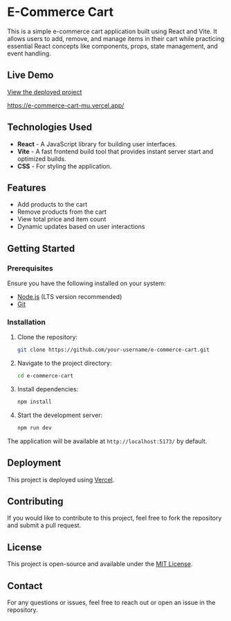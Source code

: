 # E-Commerce Cart

This is a simple e-commerce cart application built using React and Vite. It allows users to add, remove, and manage items in their cart while practicing essential React concepts like components, props, state management, and event handling.

## Live Demo
[View the deployed project](https://e-commerce-cart-mu.vercel.app/)

https://e-commerce-cart-mu.vercel.app/

## Technologies Used
- **React** - A JavaScript library for building user interfaces.
- **Vite** - A fast frontend build tool that provides instant server start and optimized builds.
- **CSS** - For styling the application.

## Features
- Add products to the cart
- Remove products from the cart
- View total price and item count
- Dynamic updates based on user interactions

## Getting Started

### Prerequisites
Ensure you have the following installed on your system:
- [Node.js](https://nodejs.org/) (LTS version recommended)
- [Git](https://git-scm.com/)

### Installation
1. Clone the repository:
   ```sh
   git clone https://github.com/your-username/e-commerce-cart.git
   ```
2. Navigate to the project directory:
   ```sh
   cd e-commerce-cart
   ```
3. Install dependencies:
   ```sh
   npm install
   ```
4. Start the development server:
   ```sh
   npm run dev
   ```

The application will be available at `http://localhost:5173/` by default.

## Deployment
This project is deployed using [Vercel](https://vercel.com/). 

## Contributing
If you would like to contribute to this project, feel free to fork the repository and submit a pull request.

## License
This project is open-source and available under the [MIT License](LICENSE).

## Contact
For any questions or issues, feel free to reach out or open an issue in the repository.

